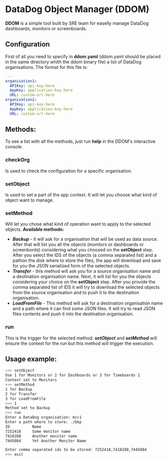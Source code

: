 # DataDog Object Manager (DDOM)

**DDOM** is a simple tool built by SRE team for easelly manage DataDog dashboards, monitors or screenboards. 
## Configuration
First of all you need to specify in **ddom.yaml** (ddom.yaml should be placed in the same directory whith the ddom binary file) a list of DataDog organisations. The format for this file is:

```yaml
---
organisation1:
  APIKey: api-key-here
  AppKey: application-key-here
  URL: custom-url-here
organisation2:
  APIKey: api-key-here
  AppKey: application-key-here
  URL: custom-url-here
```

## Methods:
To see a list with all the methods, just run **help** in the DDOM's interactive console.
### checkOrg
Is used to check the configuration for a specific organisation.
### setObject
Is used to set a part of the app context. It will let you choose what kind of object want to manage.
### setMethod
Will let you chose what kind of operation want to apply to the selected objects.
**Available methods:**
* ***Backup*** - it will ask for a organisation that will be used as data source. After that will list you all the objects (monitors or dashboards or screenbords) considering what you choosed on the **setObject** step. After you select the IDS of the objects (a comma separated list) and a pathon the disk where to store the files, the app will download and save for you the JSON serialized form of the selected objects.
* ***Transfer*** - this method will ask you for a source organisation name and a destination organisation name. Next, it will list for you the objects considering your choice on the **setObject** step. After you provide the comma separated list of IDS it will try to download the selected objects from the source organisation and to push it to the destination organisation.
* ***LoadFromFile*** - This method will ask for a destination organisation name and a path where it can find some JSON files. It will try to read JSON files contents and push it into the destination organisation.

### run
This is the trigger for the selected method. ***setObject*** and ***setMethod*** will ensure the context for the run but this method will trigger the execution.

## Usage example:
```bash
>>> setObject
Use 1 for Monitors or 2 for Dashboards or 3 for Timeboards 1
Context set to Monitors
>>> setMethod
1 for Backup
2 for Transfer
3 for LoadFromFile
>>> 1
Method set to Backup
>>> run
Enter a DataDog organisation: mcc1
Enter a path where to store: ./bkp
ID          Name
7252418     Some monitor name
7418288     Another monitor name
7445084     Yet Another Monitor Name

Enter comma separated ids to be stored: 7252418,7418288,7445084
>>> exit
```

